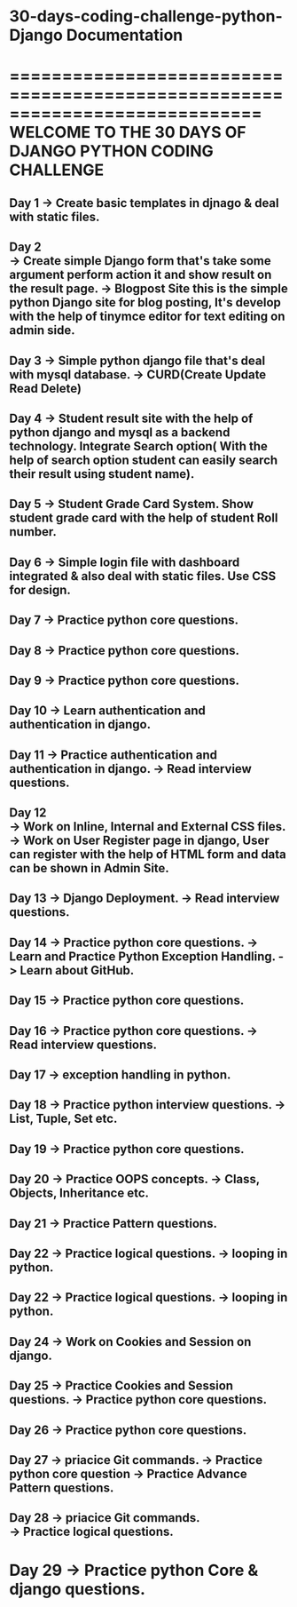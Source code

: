 # 30-days-coding-challenge-python-Django Documentation
============================================================================
      WELCOME TO THE 30 DAYS OF DJANGO PYTHON CODING CHALLENGE
============================================================================
Day 1
  -> Create basic templates in djnago & deal with static files.
----------------------------------------------------------------------------
Day 2   
  -> Create simple Django form that's take some argument perform action it
     and show result on the result page.
  -> Blogpost Site
     this is the simple python Django site for blog posting, It's develop
     with the help of tinymce editor for text editing on admin side.
----------------------------------------------------------------------------
Day 3
  -> Simple python django file that's deal with mysql database.
  -> CURD(Create Update Read Delete)
----------------------------------------------------------------------------
Day 4
   -> Student result site with the help of python django and mysql as a
      backend technology. Integrate Search option( With the help of search
      option student can easily search their result using student name).
----------------------------------------------------------------------------
Day 5
    -> Student Grade Card System. Show student grade card with the help of 
       student Roll number.
----------------------------------------------------------------------------
Day 6
    -> Simple login file with dashboard integrated & also deal with static
       files. Use CSS for design.
----------------------------------------------------------------------------
Day 7
    -> Practice python core questions.
----------------------------------------------------------------------------
Day 8
    -> Practice python core questions.
----------------------------------------------------------------------------
Day 9
    -> Practice python core questions.
----------------------------------------------------------------------------
Day 10
    -> Learn authentication and authentication in django.
----------------------------------------------------------------------------
Day 11
    -> Practice authentication and authentication in django.
    -> Read interview questions.
----------------------------------------------------------------------------
Day 12    
    -> Work on Inline, Internal and External CSS files.
    -> Work on User Register page in django, User can register with the help
       of HTML form and data can be shown in Admin Site.
----------------------------------------------------------------------------
Day 13
    -> Django Deployment.
    -> Read interview questions.
----------------------------------------------------------------------------
Day 14
    -> Practice python core questions.
    -> Learn and Practice Python Exception Handling.
    -> Learn about GitHub.
----------------------------------------------------------------------------
Day 15
    -> Practice python core questions.    
----------------------------------------------------------------------------
Day 16
    -> Practice python core questions.
    -> Read interview questions.    
----------------------------------------------------------------------------
Day 17
    -> exception handling in python. 
----------------------------------------------------------------------------
Day 18
    -> Practice python interview questions.
    -> List, Tuple, Set etc.
----------------------------------------------------------------------------
Day 19
    -> Practice python core questions.    
----------------------------------------------------------------------------
Day 20
    -> Practice OOPS concepts.
    -> Class, Objects, Inheritance etc.
----------------------------------------------------------------------------
Day 21
    -> Practice Pattern questions.  
----------------------------------------------------------------------------
Day 22
    -> Practice logical questions.
    -> looping in python.
----------------------------------------------------------------------------
Day 22
    -> Practice logical questions.
    -> looping in python.    
----------------------------------------------------------------------------
Day 24
    -> Work on Cookies and Session on django.
----------------------------------------------------------------------------
Day 25
    -> Practice Cookies and Session questions.
    -> Practice python core questions.
----------------------------------------------------------------------------
Day 26
    -> Practice python core questions.     
----------------------------------------------------------------------------
Day 27
    -> priacice Git commands.
    -> Practice python core question
    -> Practice Advance Pattern questions.
----------------------------------------------------------------------------
Day 28
    -> priacice Git commands.    
    -> Practice logical questions.
----------------------------------------------------------------------------
Day 29
    -> Practice python Core & django questions.       
============================================================================
